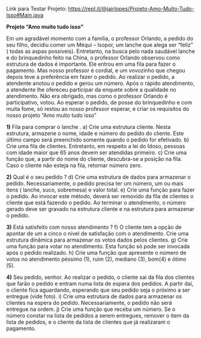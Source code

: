 Link para Testar Projeto: https://repl.it/@jairlopes/Projeto-Amo-Muito-Tudo-Isso#Main.java

<b style="text-align: center">Projeto “Amo muito tudo isso”</b>
                                             
Em um agradável momento com a família, o professor Orlando, a pedido do
seu filho, decidiu comer um Méqui – Isopor, um lanche que alega ser “feliz”
( todas as aspas possíveis).
Entretanto, na busca pelo nada saudável lanche e do brinquedinho feito na
China, o professor Orlando observou como estrutura de dados é importante.
Ele entrou em uma fila para fazer o pagamento. Mas nosso professor é cordial,
e um vovozinho que chegou depois teve a preferência em fazer o pedido.
Ao realizar o pedido, a atendente anotou o pedido e gerou um número. Após o
rápido atendimento, a atendente lhe ofereceu participar da enquete sobre a
qualidade no atendimento. Não era obrigado, mas como o professor Orlando é
participativo, votou.
Ao esperar o pedido, de posse do brinquedinho e com muita fome, só restou ao
nosso professor esperar, e criar os requisitos do nosso projeto “Amo muito tudo
isso”

<b>1)</b> Fila para comprar o lanche .
a) Crie uma estrutura cliente. Nesta estrutura, armazene o nome, idade e número do pedido do cliente. Este
último campo será preenchido somente quando o pedido for efetivado.
b) Crie uma fila de clientes. Entretanto, em respeito a lei do Idoso, pessoas com idade maior que 65 anos
devem ser atendidas primeiro.
c) Crie uma função que, a partir do nome do cliente, descubra-se a posição na fila. Caso o cliente não esteja
na fila, retornar número zero.

<b>2)</b> Qual é o seu pedido ?
d) Crie uma estrutura de dados para armazenar o pedido. Necessariamente, o pedido precisa ter um número,
um ou mais itens ( lanche, suco, sobremesa) e valor total.
e) Crie uma função para fazer o pedido. Ao invocar este método, deverá ser removido da fila de clientes o
cliente que está fazendo o pedido. Ao terminar o atendimento, o número gerado deve ser gravado na estrutura
cliente e na estrutura para armazenar o pedido.

<b>3)</b> Está satisfeito com nosso atendimento ?
f) O cliente tem a opção de apontar de um a cinco o nível de satisfação com o atendimento. Crie uma
estrutura dinâmica para armazenar os votos dados pelos clientes.
g) Crie uma função para votar no atendimento. Esta função só pode ser invocada após o pedido realizado.
h) Crie uma função que apresente o número de votos no atendimento péssimo (1), ruim (2), mediano (3),
bom(4) e ótimo (5).

<b>4)</b> Seu pedido, senhor.
Ao realizar o pedido, o cliente sai da fila dos clientes que farão o pedido e entram numa lista de espera dos
pedidos. A partir daí, o cliente fica aguardando, esperando que seu pedido seja o próximo a ser entregue (vide
foto).
i) Crie uma estrutura de dados para armazenar os clientes na espera do pedido. Necessariamente, o pedido
não será entregue na ordem.
j) Crie uma função que receba um número. Se o número constar na lista de pedidos a serem entregues,
remover o item da lista de pedidos, e o cliente da lista de clientes que já realizaram o pagamento.
